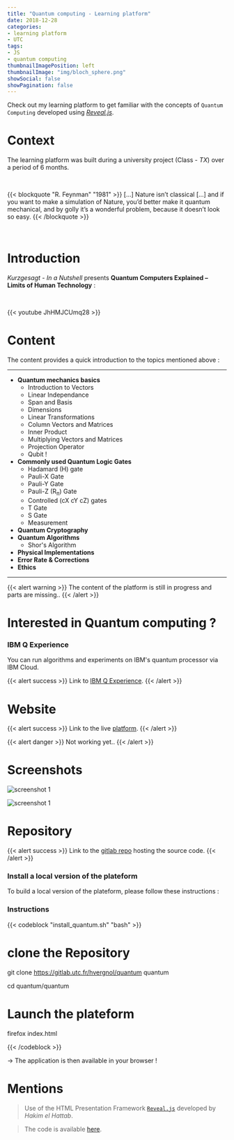 ```yaml
---
title: "Quantum computing - Learning platform"
date: 2018-12-28
categories:
- learning platform
- UTC
tags:
- JS
- quantum computing
thumbnailImagePosition: left
thumbnailImage: "img/bloch_sphere.png"
showSocial: false
showPagination: false
---
```


Check out my learning platform to get familiar with the concepts of `Quantum Computing` developed using [*Reveal.js*](https://revealjs.com/#/).
<!--more-->

# Context

The learning platform was built during a university project (Class - *TX*) over a period of 6 months.


<br>

{{< blockquote "R. Feynman" "1981" >}}
[...] Nature isn’t classical [...] and if you want to make a simulation of Nature, you’d better make it quantum mechanical, and by golly it’s a wonderful problem, because it doesn’t look so easy.
{{< /blockquote >}}

<br>

# Introduction

*Kurzgesagt - In a Nutshell* presents **Quantum Computers Explained – Limits of Human Technology** :

<br>

{{< youtube JhHMJCUmq28 >}}


#  Content

The content provides a quick introduction to the topics mentioned above :

---

* **Quantum mechanics basics**
  * Introduction to Vectors
  * Linear Independance
  * Span and Basis
  * Dimensions
  * Linear Transformations
  * Column Vectors and Matrices
  * Inner Product
  * Multiplying Vectors and Matrices
  * Projection Operator
  * Qubit !
* **Commonly used Quantum Logic Gates**
  * Hadamard (H) gate
  * Pauli-X Gate
  * Pauli-Y Gate
  * Pauli-Z (R<sub>π</sub>) Gate
  * Controlled (cX cY cZ) gates
  * T Gate
  * S Gate
  * Measurement
* **Quantum Cryptography**
* **Quantum Algorithms**
  * Shor's Algorithm
* **Physical Implementations**
* **Error Rate & Corrections**
* **Ethics**

---

{{< alert warning >}}
The content of the platform is still in progress and parts are missing..
{{< /alert >}}


# Interested in Quantum computing ?

### IBM Q Experience

You can run algorithms and experiments on IBM's quantum processor via IBM Cloud.

{{< alert success >}}
Link to [IBM Q Experience](https://quantumexperience.ng.bluemix.net/).
{{< /alert >}}


# Website

{{< alert success >}}
Link to the live [platform](https://gitlab.utc.fr/hvergnol/quantum).
{{< /alert >}}

{{< alert danger >}}
Not working yet..
{{< /alert >}}


# Screenshots

![screenshot 1](http://static.vergnol.eu/img/quantum1.png)

![screenshot 1](http://static.vergnol.eu/img/quantum2.png)


# Repository

{{< alert success >}}
Link to the [gitlab repo](https://gitlab.utc.fr/hvergnol/quantum) hosting the source code.
{{< /alert >}}

### Install a local version of the plateform

To build a local version of the plateform, please follow these instructions :


### Instructions

{{< codeblock "install_quantum.sh" "bash" >}}

# clone the Repository
git clone https://gitlab.utc.fr/hvergnol/quantum quantum

cd quantum/quantum

# Launch the plateform
firefox index.html

{{< /codeblock >}}


&rightarrow; The application is then available in your browser !



# Mentions

> Use of the HTML Presentation Framework [`Reveal.js`](https://revealjs.com) developed by *Hakim el Hattab*.

> The code is available [here](https://github.com/hakimel/reveal.js).
